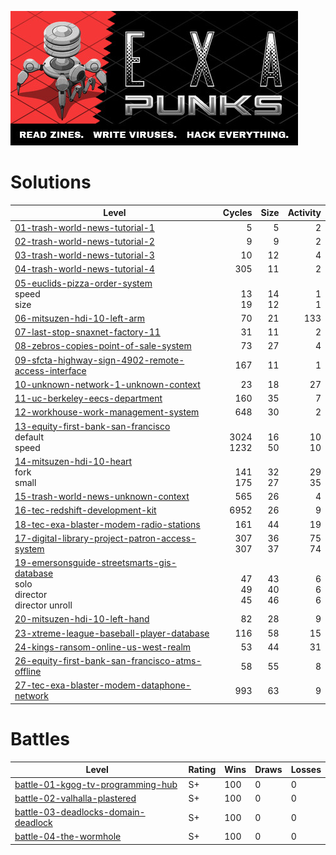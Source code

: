  ![](header.jpg)

# Solutions

| Level                                                        |                   Cycles |                     Size |              Activity |
| ------------------------------------------------------------ | -----------------------: | -----------------------: | --------------------: |
| [01-trash-world-news-tutorial-1](01-trash-world-news-tutorial-1) |                        5 |                        5 |                     2 |
| [02-trash-world-news-tutorial-2](02-trash-world-news-tutorial-2) |                        9 |                        9 |                     2 |
| [03-trash-world-news-tutorial-3](03-trash-world-news-tutorial-3) |                       10 |                       12 |                     4 |
| [04-trash-world-news-tutorial-4](04-trash-world-news-tutorial-4) |                      305 |                       11 |                     2 |
| [05-euclids-pizza-order-system](05-euclids-pizza-order-system)<br />speed<br />size |         <br />13<br />19 |         <br />14<br />12 |        <br />1<br />1 |
| [06-mitsuzen-hdi-10-left-arm](06-mitsuzen-hdi-10-left-arm)   |                       70 |                       21 |                   133 |
| [07-last-stop-snaxnet-factory-11](07-last-stop-snaxnet-factory-11) |                       31 |                       11 |                     2 |
| [08-zebros-copies-point-of-sale-system](08-zebros-copies-point-of-sale-system) |                       73 |                       27 |                     4 |
| [09-sfcta-highway-sign-4902-remote-access-interface](09-sfcta-highway-sign-4902-remote-access-interface) |                      167 |                       11 |                     1 |
| [10-unknown-network-1-unknown-context](10-unknown-network-1-unknown-context) |                       23 |                       18 |                    27 |
| [11-uc-berkeley-eecs-department](11-uc-berkeley-eecs-department) |                      160 |                       35 |                     7 |
| [12-workhouse-work-management-system](12-workhouse-work-management-system) |                      648 |                       30 |                     2 |
| [13-equity-first-bank-san-francisco](13-equity-first-bank-san-francisco)<br />default<br />speed |     <br />3024<br />1232 |         <br />16<br />50 |      <br />10<br />10 |
| [14-mitsuzen-hdi-10-heart](14-mitsuzen-hdi-10-heart)<br />fork<br />small |       <br />141<br />175 |         <br />32<br />27 |      <br />29<br />35 |
| [15-trash-world-news-unknown-context](15-trash-world-news-unknown-context) |                      565 |                       26 |                     4 |
| [16-tec-redshift-development-kit](16-tec-redshift-development-kit) |                     6952 |                       26 |                     9 |
| [18-tec-exa-blaster-modem-radio-stations](18-tec-exa-blaster-modem-radio-stations) |                      161 |                       44 |                    19 |
| [17-digital-library-project-patron-access-system](17-digital-library-project-patron-access-system) |             307<br />307 |               36<br />37 |            75<br />74 |
| [19-emersonsguide-streetsmarts-gis-database](19-emersonsguide-streetsmarts-gis-database)<br />solo<br />director<br />director unroll | <br />47<br />49<br />45 | <br />43<br />40<br />46 | <br />6<br />6<br />6 |
| [20-mitsuzen-hdi-10-left-hand](20-mitsuzen-hdi-10-left-hand) |                       82 |                       28 |                     9 |
| [23-xtreme-league-baseball-player-database](23-xtreme-league-baseball-player-database) |                      116 |                       58 |                    15 |
| [24-kings-ransom-online-us-west-realm](24-kings-ransom-online-us-west-realm) |                       53 |                       44 |                    31 |
| [26-equity-first-bank-san-francisco-atms-offline](26-equity-first-bank-san-francisco-atms-offline) |                       58 |                       55 |                     8 |
| [27-tec-exa-blaster-modem-dataphone-network](27-tec-exa-blaster-modem-dataphone-network) |                      993 |                       63 |                     9 |


# Battles

| Level                                                        | Rating | Wins | Draws | Losses |
| ------------------------------------------------------------ | ------ | ---- | ----- | ------ |
| [battle-01-kgog-tv-programming-hub](battle-01-kgog-tv-programming-hub) | S+     | 100  | 0     | 0      |
| [battle-02-valhalla-plastered](battle-02-valhalla-plastered) | S+     | 100  | 0     | 0      |
| [battle-03-deadlocks-domain-deadlock](battle-03-deadlocks-domain-deadlock) | S+     | 100  | 0     | 0      |
| [battle-04-the-wormhole](battle-04-the-wormhole)             | S+     | 100  | 0     | 0      |

